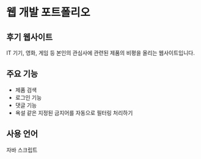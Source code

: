 # 웹 개발 포트폴리오
## 후기 웹사이트
IT 기기, 영화, 게임 등 본인의 관심사에 관련된 제품의 비평을 올리는 웹사이트입니다.
## 주요 기능
+ 제품 검색
+ 로그인 기능
+ 댓글 기능
+ 욕설 같은 지정된 금지어를 자동으로 필터링 처리하기
## 사용 언어
자바 스크립트
